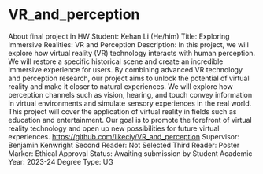 # VR_and_perception
About final project in HW
Student: Kehan Li (He/him)
Title: Exploring Immersive Realities: VR and Perception
Description: In this project, we will explore how virtual reality (VR) technology interacts with human perception. We will restore a specific historical scene and create an incredible immersive experience for users. By combining advanced VR technology and perception research, our project aims to unlock the potential of virtual reality and make it closer to natural experiences. We will explore how perception channels such as vision, hearing, and touch convey information in virtual environments and simulate sensory experiences in the real world. This project will cover the application of virtual reality in fields such as education and entertainment. Our goal is to promote the forefront of virtual reality technology and open up new possibilities for future virtual experiences. https://github.com/likeciy/VR_and_perception
Supervisor: Benjamin Kenwright
Second Reader: Not Selected
Third Reader: 
Poster Marker: 
Ethical Approval Status: Awaiting submission by Student
Academic Year: 2023-24
Degree Type: UG

